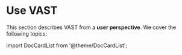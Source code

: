# Use VAST

This section describes VAST from a **user perspective**. We cover the following
topics:

import DocCardList from '@theme/DocCardList';

<DocCardList />
